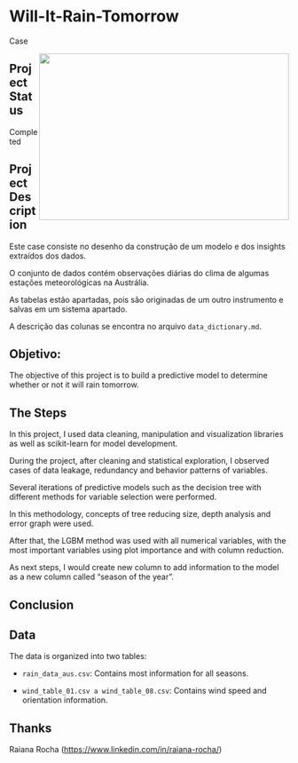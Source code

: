 # Will-It-Rain-Tomorrow
 Case

<img align="right" src="https://imageresizer.static9.net.au/wTyhl1oHYzHksDP61p_NFdoNr24=/750x0/https%3A%2F%2Fvms-network-images-prod.s3-ap-southeast-2.amazonaws.com%2F2020%2F08%2F306244%2F200808-WEATHER.jpg" height='300' width='450'>

## Project Status

Completed

## Project Description

Este case consiste no desenho da construção de um modelo e dos insights extraídos dos dados.

O conjunto de dados contém observações diárias do clima de algumas estações meteorológicas na Austrália.
 
As tabelas estão apartadas, pois são originadas de um outro instrumento e salvas em um sistema apartado.

A descrição das colunas se encontra no arquivo `data_dictionary.md`.

## Objetivo:

The objective of this project is to build a predictive model to determine whether or not it will rain tomorrow.

## The Steps

In this project, I used data cleaning, manipulation and visualization libraries as well as scikit-learn for model development.

During the project, after cleaning and statistical exploration, I observed cases of data leakage, redundancy and behavior patterns of variables.

Several iterations of predictive models such as the decision tree with different methods for variable selection were performed.

In this methodology, concepts of tree reducing size, depth analysis and error graph were used.

After that, the LGBM method was used with all numerical variables, with the most important variables using plot importance and with column reduction.

As next steps, I would create new column to add information to the model as a new column called “season of the year”.

## Conclusion

## Data

The data is organized into two tables:

- `rain_data_aus.csv`: Contains most information for all seasons.

- `wind_table_01.csv a wind_table_08.csv`: Contains wind speed and orientation information.

## Thanks
Raiana Rocha (https://www.linkedin.com/in/raiana-rocha/)


